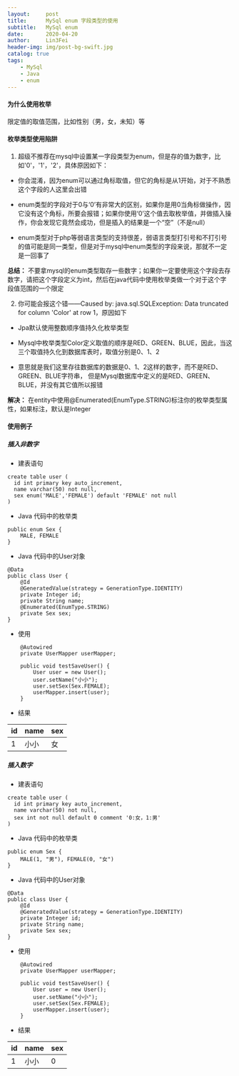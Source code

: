 ```yaml
---
layout:     post
title:      MySql enum 字段类型的使用
subtitle:   MySql enum
date:       2020-04-20
author:     Lin3Fei
header-img: img/post-bg-swift.jpg
catalog: true
tags:
    - MySql
    - Java
    - enum
---
```


#### 为什么使用枚举

限定值的取值范围，比如性别（男，女，未知）等

#### 枚举类型使用陷阱

1. 超级不推荐在mysql中设置某一字段类型为enum，但是存的值为数字，比如'0'，'1'，'2'，具体原因如下：

- 你会混淆，因为enum可以通过角标取值，但它的角标是从1开始，对于不熟悉这个字段的人这里会出错

- enum类型的字段对于0与‘0’有非常大的区别，如果你是用0当角标做操作，因它没有这个角标，所要会报错；如果你使用‘0’这个值去取枚举值，并做插入操作，你会发现它竟然会成功，但是插入的结果是一个“空”（不是null）

- enum类型对于php等弱语言类型的支持很差，弱语言类型打引号和不打引号的值可能是同一类型，但是对于mysql中enum类型的字段来说，那就不一定是一回事了

**总结：** 不要拿mysql的enum类型取存一些数字；如果你一定要使用这个字段去存数字，请把这个字段定义为int，然后在java代码中使用枚举类做一个对于这个字段值范围的一个限定

2. 你可能会报这个错——Caused by: java.sql.SQLException: Data truncated for column 'Color' at row 1，原因如下

- Jpa默认使用整数顺序值持久化枚举类型

- Mysql中枚举类型Color定义取值的顺序是RED、GREEN、BLUE，因此，当这三个取值持久化到数据库表时，取值分别是0、1、2

- 意思就是我们这里存往数据库的数据是0、1、2这样的数字，而不是RED、GREEN、BLUE字符串， 但是Mysql数据库中定义的是RED、GREEN、BLUE，并没有其它值所以报错

**解决：** 在entity中使用@Enumerated(EnumType.STRING)标注你的枚举类型属性，如果标注，默认是Integer

#### 使用例子

##### 插入非数字

- 建表语句

```
create table user (
  id int primary key auto_increment,  
  name varchar(50) not null,
  sex enum('MALE','FEMALE') default 'FEMALE' not null
)
```

- Java 代码中的枚举类

```
public enum Sex {
    MALE, FEMALE
}
```

- Java 代码中的User对象

```
@Data
public class User {
    @Id
    @GeneratedValue(strategy = GenerationType.IDENTITY)  
    private Integer id;	
    private String name;
    @Enumerated(EnumType.STRING)
    private Sex sex;
}
```

- 使用

```
    @Autowired
    private UserMapper userMapper;

    public void testSaveUser() {
        User user = new User();
        user.setName("小小");
        user.setSex(Sex.FEMALE);
        userMapper.insert(user);
    }
```

- 结果

id | name | sex 
---|---|---
1|小小|女

##### 插入数字

- 建表语句

```
create table user (
  id int primary key auto_increment,  
  name varchar(50) not null,
  sex int not null default 0 comment '0:女，1:男'
)
```

- Java 代码中的枚举类

```
public enum Sex {
    MALE(1, "男"), FEMALE(0, "女")
}
```

- Java 代码中的User对象

```
@Data
public class User {
    @Id
    @GeneratedValue(strategy = GenerationType.IDENTITY)  
    private Integer id;	
    private String name;
    private Sex sex;
}
```

- 使用

```
    @Autowired
    private UserMapper userMapper;

    public void testSaveUser() {
        User user = new User();
        user.setName("小小");
        user.setSex(Sex.FEMALE);
        userMapper.insert(user);
    }
```

- 结果

id | name | sex 
---|---|---
1|小小|0
